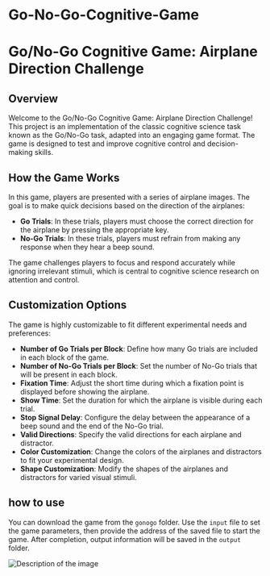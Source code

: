 # Go-No-Go-Cognitive-Game


# Go/No-Go Cognitive Game: Airplane Direction Challenge

## Overview

Welcome to the Go/No-Go Cognitive Game: Airplane Direction Challenge! This project is an implementation of the classic cognitive science task known as the Go/No-Go task, adapted into an engaging game format. The game is designed to test and improve cognitive control and decision-making skills.

## How the Game Works

In this game, players are presented with a series of airplane images. The goal is to make quick decisions based on the direction of the airplanes:

- **Go Trials**: In these trials, players must choose the correct direction for the airplane by pressing the appropriate key.
- **No-Go Trials**: In these trials, players must refrain from making any response when they hear a beep sound.

The game challenges players to focus and respond accurately while ignoring irrelevant stimuli, which is central to cognitive science research on attention and control.

## Customization Options

The game is highly customizable to fit different experimental needs and preferences:


- **Number of Go Trials per Block**: Define how many Go trials are included in each block of the game.
- **Number of No-Go Trials per Block**: Set the number of No-Go trials that will be present in each block.
- **Fixation Time**: Adjust the short time during which a fixation point is displayed before showing the airplane.
- **Show Time**: Set the duration for which the airplane is visible during each trial.
- **Stop Signal Delay**: Configure the delay between the appearance of a beep sound and the end of the No-Go trial.
- **Valid Directions**: Specify the valid directions for each airplane and distractor.
- **Color Customization**: Change the colors of the airplanes and distractors to fit your experimental design.
- **Shape Customization**: Modify the shapes of the airplanes and distractors for varied visual stimuli.

## how to use
You can download the game from the `gonogo` folder. Use the `input` file to set the game parameters, then provide the address of the saved file to start the game. After completion, output information will be saved in the `output` folder.

![Description of the image](pic)
